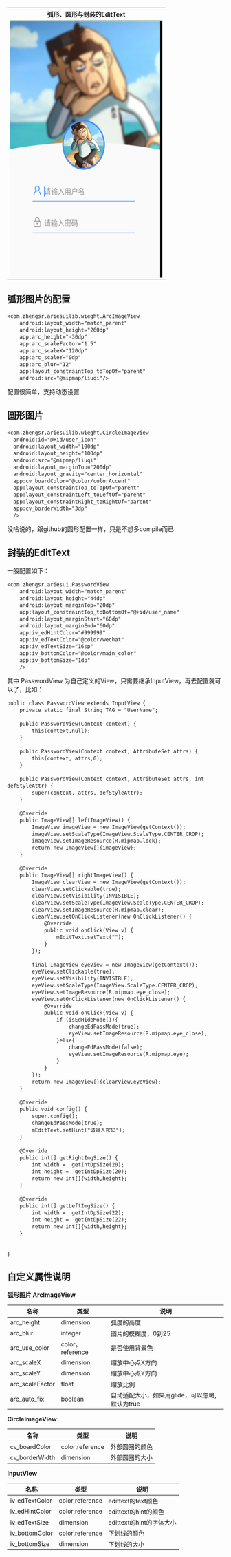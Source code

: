 <table  align="center">
 <tr>
    <th>弧形、圆形与封装的EditText</th>
  </tr>
   <tr>
     <td><a href="url"><img src="https://github.com/LillteZheng/AriesUI/raw/master/gif/login.png" align="left" height="598" width="354"></a></td>
  </tr>

</table>

## 弧形图片的配置
```
<com.zhengsr.ariesuilib.wieght.ArcImageView
    android:layout_width="match_parent"
    android:layout_height="260dp"
    app:arc_height="-30dp"
    app:arc_scaleFactor="1.5"
    app:arc_scaleX="120dp"
    app:arc_scaleY="0dp"
    app:arc_blur="12"
    app:layout_constraintTop_toTopOf="parent"
    android:src="@mipmap/liuqi"/>
```
配置很简单，支持动态设置

## 圆形图片
```
<com.zhengsr.ariesuilib.wieght.CircleImageView
  android:id="@+id/user_icon"
  android:layout_width="100dp"
  android:layout_height="100dp"
  android:src="@mipmap/liuqi"
  android:layout_marginTop="200dp"
  android:layout_gravity="center_horizontal"
  app:cv_boardColor="@color/colorAccent"
  app:layout_constraintTop_toTopOf="parent"
  app:layout_constraintLeft_toLeftOf="parent"
  app:layout_constraintRight_toRightOf="parent"
  app:cv_borderWidth="3dp"
  />
```
没啥说的，跟github的圆形配置一样，只是不想多compile而已

## 封装的EditText
一般配置如下：
```
<com.zhengsr.ariesui.PasswordView
    android:layout_width="match_parent"
    android:layout_height="44dp"
    android:layout_marginTop="20dp"
    app:layout_constraintTop_toBottomOf="@+id/user_name"
    android:layout_marginStart="60dp"
    android:layout_marginEnd="60dp"
    app:iv_edHintColor="#999999"
    app:iv_edTextColor="@color/wechat"
    app:iv_edTextSize="16sp"
    app:iv_bottomColor="@color/main_color"
    app:iv_bottomSize="1dp"
    />
```
其中 PasswordView 为自己定义的View，只需要继承InputView，再去配置就可以了，比如：
```
public class PasswordView extends InputView {
    private static final String TAG = "UserName";

    public PasswordView(Context context) {
        this(context,null);
    }

    public PasswordView(Context context, AttributeSet attrs) {
        this(context, attrs,0);
    }

    public PasswordView(Context context, AttributeSet attrs, int defStyleAttr) {
        super(context, attrs, defStyleAttr);
    }

    @Override
    public ImageView[] leftImageView() {
        ImageView imageView = new ImageView(getContext());
        imageView.setScaleType(ImageView.ScaleType.CENTER_CROP);
        imageView.setImageResource(R.mipmap.lock);
        return new ImageView[]{imageView};
    }

    @Override
    public ImageView[] rightImageView() {
        ImageView clearView = new ImageView(getContext());
        clearView.setClickable(true);
        clearView.setVisibility(INVISIBLE);
        clearView.setScaleType(ImageView.ScaleType.CENTER_CROP);
        clearView.setImageResource(R.mipmap.clear);
        clearView.setOnClickListener(new OnClickListener() {
            @Override
            public void onClick(View v) {
                mEditText.setText("");
            }
        });

        final ImageView eyeView = new ImageView(getContext());
        eyeView.setClickable(true);
        eyeView.setVisibility(INVISIBLE);
        eyeView.setScaleType(ImageView.ScaleType.CENTER_CROP);
        eyeView.setImageResource(R.mipmap.eye_close);
        eyeView.setOnClickListener(new OnClickListener() {
            @Override
            public void onClick(View v) {
                if (isEdHideMode()){
                    changeEdPassMode(true);
                    eyeView.setImageResource(R.mipmap.eye_close);
                }else{
                    changeEdPassMode(false);
                    eyeView.setImageResource(R.mipmap.eye);
                }
            }
        });
        return new ImageView[]{clearView,eyeView};
    }

    @Override
    public void config() {
        super.config();
        changeEdPassMode(true);
        mEditText.setHint("请输入密码");
    }

    @Override
    public int[] getRightImgSize() {
        int width =  getIntDpSize(20);
        int height =  getIntDpSize(20);
        return new int[]{width,height};
    }

    @Override
    public int[] getLeftImgSize() {
        int width =  getIntDpSize(22);
        int height =  getIntDpSize(22);
        return new int[]{width,height};
    }
    

}

```


## 自定义属性说明

**弧形图片 ArcImageView**

| 名称 | 类型 |说明 |
|---|---|---|
|arc_height|dimension|弧度的高度|
|arc_blur|integer|图片的模糊度，0到25|
|arc_use_color|color，reference|是否使用背景色|
|arc_scaleX|dimension|缩放中心点X方向|
|arc_scaleY|dimension|缩放中心点Y方向|
|arc_scaleFactor|float|缩放比例|
|arc_auto_fix|boolean|自动适配大小，如果用glide，可以忽略,默认为true|



**CircleImageView**

| 名称 | 类型 |说明 |
|---|---|---|
|cv_boardColor|color,reference|外部圆圈的颜色|
|cv_borderWidth|dimension|外部圆圈的大小|

**InputView**

| 名称 | 类型 |说明 |
|---|---|---|
|iv_edTextColor|color,reference|edittext的text颜色|
|iv_edHintColor|color,reference|edittext的hint的颜色|
|iv_edTextSize|dimension|edittext的hint的字体大小|
|iv_bottomColor|color,reference|下划线的颜色|
|iv_bottomSize|dimension|下划线的大小|
